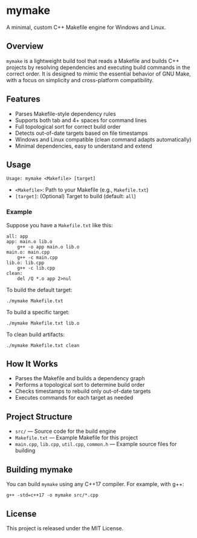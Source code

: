 # mymake

A minimal, custom C++ Makefile engine for Windows and Linux.

## Overview

`mymake` is a lightweight build tool that reads a Makefile and builds C++ projects by resolving dependencies and executing build commands in the correct order. It is designed to mimic the essential behavior of GNU Make, with a focus on simplicity and cross-platform compatibility.

## Features

- Parses Makefile-style dependency rules
- Supports both tab and 4+ spaces for command lines
- Full topological sort for correct build order
- Detects out-of-date targets based on file timestamps
- Windows and Linux compatible (clean command adapts automatically)
- Minimal dependencies, easy to understand and extend

## Usage

```
Usage: mymake <Makefile> [target]
```

- `<Makefile>`: Path to your Makefile (e.g., `Makefile.txt`)
- `[target]`: (Optional) Target to build (default: `all`)

### Example

Suppose you have a `Makefile.txt` like this:

```
all: app
app: main.o lib.o
	g++ -o app main.o lib.o
main.o: main.cpp
	g++ -c main.cpp
lib.o: lib.cpp
	g++ -c lib.cpp
clean:
	del /Q *.o app 2>nul
```

To build the default target:

```
./mymake Makefile.txt
```

To build a specific target:

```
./mymake Makefile.txt lib.o
```

To clean build artifacts:

```
./mymake Makefile.txt clean
```

## How It Works

- Parses the Makefile and builds a dependency graph
- Performs a topological sort to determine build order
- Checks timestamps to rebuild only out-of-date targets
- Executes commands for each target as needed

## Project Structure

- `src/` — Source code for the build engine
- `Makefile.txt` — Example Makefile for this project
- `main.cpp`, `lib.cpp`, `util.cpp`, `common.h` — Example source files for building

## Building mymake

You can build `mymake` using any C++17 compiler. For example, with g++:

```
g++ -std=c++17 -o mymake src/*.cpp
```

## License

This project is released under the MIT License.

